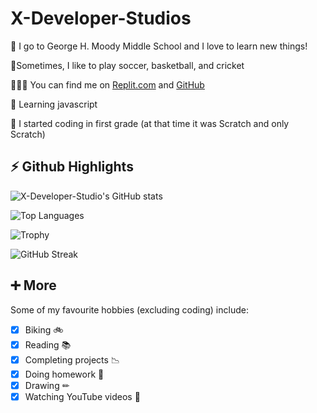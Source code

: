 # **X-Developer-Studios** #


🏫 I go to George H. Moody Middle School and I love to learn new things!

🏏Sometimes, I like to play soccer, basketball, and cricket

👨🏻‍💻 You can find me on [Replit.com](https://replit.com/@JaydenSavarinat) and [GitHub](http://github.com/X-Developer-Studios)

🌱 Learning javascript

🤯 I started coding in first grade (at that time it was Scratch and only Scratch)

##

## **⚡ Github Highlights** ##

![X-Developer-Studio's GitHub stats](https://github-readme-stats.vercel.app/api?username=X-Developer-Studios&show_icons=true&theme=dark)

![Top Languages](https://github-readme-stats.vercel.app/api/top-langs/?username=X-Developer-Studios&layout=compact&theme=dark)

![Trophy](https://github-profile-trophy.vercel.app/?username=X-Developer-Studios&theme=radical)

![GitHub Streak](https://github-readme-streak-stats.herokuapp.com/?user=X-Developer-Studios&theme=dark)

##

## **➕ More** ##
Some of my favourite hobbies (excluding coding) include:
- [x] Biking 🚲
- [x] Reading 📚
- [x] Completing projects 📉
- [x] Doing homework 📝
- [x] Drawing ✏
- [x] Watching YouTube videos 📼

